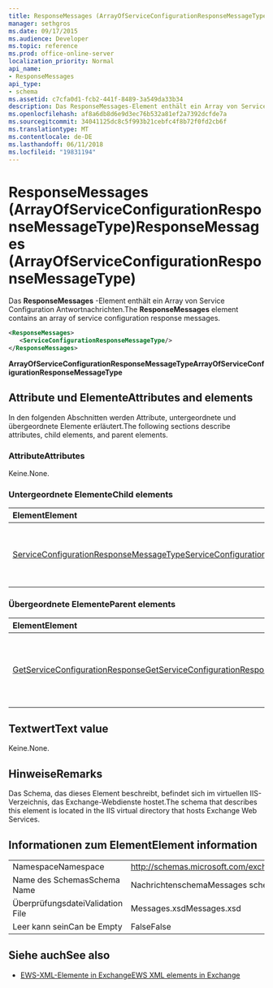 ```yaml
---
title: ResponseMessages (ArrayOfServiceConfigurationResponseMessageType)
manager: sethgros
ms.date: 09/17/2015
ms.audience: Developer
ms.topic: reference
ms.prod: office-online-server
localization_priority: Normal
api_name:
- ResponseMessages
api_type:
- schema
ms.assetid: c7cfa0d1-fcb2-441f-8489-3a549da33b34
description: Das ResponseMessages-Element enthält ein Array von Service Configuration Antwortnachrichten.
ms.openlocfilehash: af8a6db8d6e9d3ec76b532a81ef2a7392dcfde7a
ms.sourcegitcommit: 34041125dc8c5f993b21cebfc4f8b72f0fd2cb6f
ms.translationtype: MT
ms.contentlocale: de-DE
ms.lasthandoff: 06/11/2018
ms.locfileid: "19831194"
---
```

# <a name="responsemessages-arrayofserviceconfigurationresponsemessagetype"></a><span data-ttu-id="55ecc-103">ResponseMessages (ArrayOfServiceConfigurationResponseMessageType)</span><span class="sxs-lookup"><span data-stu-id="55ecc-103">ResponseMessages (ArrayOfServiceConfigurationResponseMessageType)</span></span>

<span data-ttu-id="55ecc-104">Das **ResponseMessages** -Element enthält ein Array von Service Configuration Antwortnachrichten.</span><span class="sxs-lookup"><span data-stu-id="55ecc-104">The **ResponseMessages** element contains an array of service configuration response messages.</span></span> 
  
```XML
<ResponseMessages>
   <ServiceConfigurationResponseMessageType/>
</ResponseMessages>
```

 <span data-ttu-id="55ecc-105">**ArrayOfServiceConfigurationResponseMessageType**</span><span class="sxs-lookup"><span data-stu-id="55ecc-105">**ArrayOfServiceConfigurationResponseMessageType**</span></span>
## <a name="attributes-and-elements"></a><span data-ttu-id="55ecc-106">Attribute und Elemente</span><span class="sxs-lookup"><span data-stu-id="55ecc-106">Attributes and elements</span></span>

<span data-ttu-id="55ecc-107">In den folgenden Abschnitten werden Attribute, untergeordnete und übergeordnete Elemente erläutert.</span><span class="sxs-lookup"><span data-stu-id="55ecc-107">The following sections describe attributes, child elements, and parent elements.</span></span>
  
### <a name="attributes"></a><span data-ttu-id="55ecc-108">Attribute</span><span class="sxs-lookup"><span data-stu-id="55ecc-108">Attributes</span></span>

<span data-ttu-id="55ecc-109">Keine.</span><span class="sxs-lookup"><span data-stu-id="55ecc-109">None.</span></span>
  
### <a name="child-elements"></a><span data-ttu-id="55ecc-110">Untergeordnete Elemente</span><span class="sxs-lookup"><span data-stu-id="55ecc-110">Child elements</span></span>

|<span data-ttu-id="55ecc-111">**Element**</span><span class="sxs-lookup"><span data-stu-id="55ecc-111">**Element**</span></span>|<span data-ttu-id="55ecc-112">**Beschreibung**</span><span class="sxs-lookup"><span data-stu-id="55ecc-112">**Description**</span></span>|
|:-----|:-----|
|[<span data-ttu-id="55ecc-113">ServiceConfigurationResponseMessageType</span><span class="sxs-lookup"><span data-stu-id="55ecc-113">ServiceConfigurationResponseMessageType</span></span>](serviceconfigurationresponsemessagetype.md) <br/> |<span data-ttu-id="55ecc-114">Konfigurationseinstellungen für enthält.</span><span class="sxs-lookup"><span data-stu-id="55ecc-114">Contains service configuration settings.</span></span> <span data-ttu-id="55ecc-115">Dieses Element ist erforderlich.</span><span class="sxs-lookup"><span data-stu-id="55ecc-115">This element is required.</span></span>  <br/> |
   
### <a name="parent-elements"></a><span data-ttu-id="55ecc-116">Übergeordnete Elemente</span><span class="sxs-lookup"><span data-stu-id="55ecc-116">Parent elements</span></span>

|<span data-ttu-id="55ecc-117">**Element**</span><span class="sxs-lookup"><span data-stu-id="55ecc-117">**Element**</span></span>|<span data-ttu-id="55ecc-118">**Beschreibung**</span><span class="sxs-lookup"><span data-stu-id="55ecc-118">**Description**</span></span>|
|:-----|:-----|
|[<span data-ttu-id="55ecc-119">GetServiceConfigurationResponse</span><span class="sxs-lookup"><span data-stu-id="55ecc-119">GetServiceConfigurationResponse</span></span>](getserviceconfigurationresponse.md) <br/> |<span data-ttu-id="55ecc-120">Definiert eine Antwort auf eine GetServiceConfiguration an.</span><span class="sxs-lookup"><span data-stu-id="55ecc-120">Defines a response to a GetServiceConfiguration request.</span></span>  <br/> |
   
## <a name="text-value"></a><span data-ttu-id="55ecc-121">Textwert</span><span class="sxs-lookup"><span data-stu-id="55ecc-121">Text value</span></span>

<span data-ttu-id="55ecc-122">Keine.</span><span class="sxs-lookup"><span data-stu-id="55ecc-122">None.</span></span>
  
## <a name="remarks"></a><span data-ttu-id="55ecc-123">Hinweise</span><span class="sxs-lookup"><span data-stu-id="55ecc-123">Remarks</span></span>

<span data-ttu-id="55ecc-124">Das Schema, das dieses Element beschreibt, befindet sich im virtuellen IIS-Verzeichnis, das Exchange-Webdienste hostet.</span><span class="sxs-lookup"><span data-stu-id="55ecc-124">The schema that describes this element is located in the IIS virtual directory that hosts Exchange Web Services.</span></span>
  
## <a name="element-information"></a><span data-ttu-id="55ecc-125">Informationen zum Element</span><span class="sxs-lookup"><span data-stu-id="55ecc-125">Element information</span></span>

|||
|:-----|:-----|
|<span data-ttu-id="55ecc-126">Namespace</span><span class="sxs-lookup"><span data-stu-id="55ecc-126">Namespace</span></span>  <br/> |http://schemas.microsoft.com/exchange/services/2006/messages  <br/> |
|<span data-ttu-id="55ecc-127">Name des Schemas</span><span class="sxs-lookup"><span data-stu-id="55ecc-127">Schema Name</span></span>  <br/> |<span data-ttu-id="55ecc-128">Nachrichtenschema</span><span class="sxs-lookup"><span data-stu-id="55ecc-128">Messages schema</span></span>  <br/> |
|<span data-ttu-id="55ecc-129">Überprüfungsdatei</span><span class="sxs-lookup"><span data-stu-id="55ecc-129">Validation File</span></span>  <br/> |<span data-ttu-id="55ecc-130">Messages.xsd</span><span class="sxs-lookup"><span data-stu-id="55ecc-130">Messages.xsd</span></span>  <br/> |
|<span data-ttu-id="55ecc-131">Leer kann sein</span><span class="sxs-lookup"><span data-stu-id="55ecc-131">Can be Empty</span></span>  <br/> |<span data-ttu-id="55ecc-132">False</span><span class="sxs-lookup"><span data-stu-id="55ecc-132">False</span></span>  <br/> |
   
## <a name="see-also"></a><span data-ttu-id="55ecc-133">Siehe auch</span><span class="sxs-lookup"><span data-stu-id="55ecc-133">See also</span></span>



- [<span data-ttu-id="55ecc-134">EWS-XML-Elemente in Exchange</span><span class="sxs-lookup"><span data-stu-id="55ecc-134">EWS XML elements in Exchange</span></span>](ews-xml-elements-in-exchange.md)

